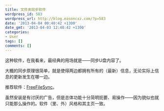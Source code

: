 ```yaml
---
title: 文件夹同步软件
wordpress_id: 583
wordpress_url: http://blog.easoncxz.com/?p=583
date: '2013-04-04 00:40:42 +1300'
date_gmt: '2013-04-03 12:40:42 +1300'
categories:
- User
tags: []
comments: []
---
```

<p>这种软件，在我看来，最经典的用场就是——同步U盘内容了。</p>
<p>大概的同步原理很简单，就是使得两边都拥有所有的（最新）信息，无论实际上信息的更新发生在哪一边。</p>
<p>推荐软件：<a title="FreeFileSync" href="http://freefilesync.sourceforge.net/" target="_blank">FreeFileSync</a>。</p>
<p>虽然安装是有讨厌的广告，但是总体功能十分简明扼要、易操作——因为貌似也就只能那么操作的。软件（里、外）风格和其主页一致。</p>
